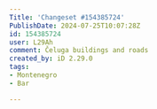 ```yaml
---
Title: 'Changeset #154385724'
PublishDate: 2024-07-25T10:07:28Z
id: 154385724
user: L29Ah
comment: Čeluga buildings and roads
created_by: iD 2.29.0
tags:
- Montenegro
- Bar

---
```

